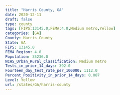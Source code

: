 ```yaml
---
title: "Harris County, GA"
date: 2020-12-11
draft: false
type: county
tags: [FIPS:13145.0,FEMA:4.0,Medium metro,Yellow]
categories: [GA]
County: Harris County
State: GA
FIPS: 13145.0
FEMA_Region: 4.0
Population: 35236.0
NCHS_Urban_Rural_Classification: Medium metro
Tests_in_prior_14_days: 392.0
Fourteen_day_test_rate_per_100000: 1112.0
Percent_Positivity_in_prior_14_days: 0.087
Level: Yellow
url: /states/GA/harris-county
---
```



